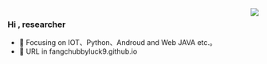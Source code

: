 <img align="right" src="https://github-readme-stats.vercel.app/api?username=fangchubbyluck9&show_icons=true&icon_color=CE1D2D&text_color=718096&bg_color=ffffff&hide_title=true" />

### Hi , researcher
- :orange_book: Focusing on IOT、Python、Androud and Web JAVA etc.。
- :orange_book: URL in fangchubbyluck9.github.io

